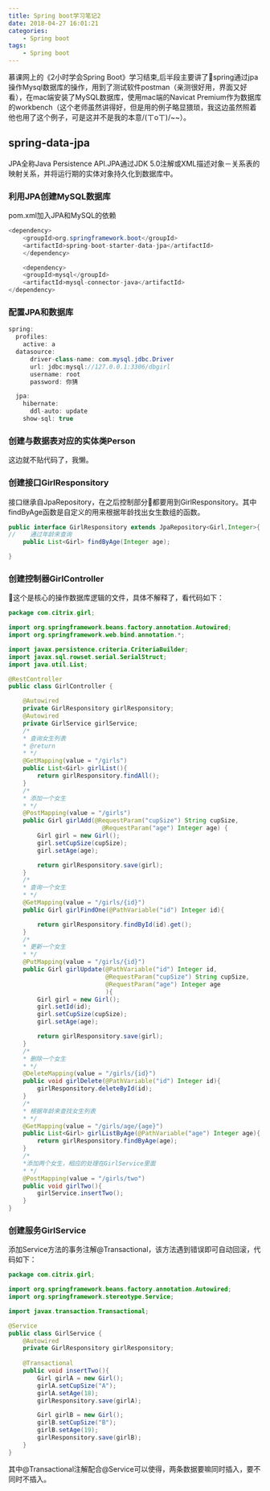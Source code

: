 ```yaml
---
title: Spring boot学习笔记2
date: 2018-04-27 16:01:21
categories: 
    - Spring boot
tags:
    - Spring boot
---
```

慕课网上的《2小时学会Spring Boot》学习结束,后半段主要讲了spring通过jpa操作Mysql数据库的操作，用到了测试软件postman（亲测很好用，界面又好看），在mac端安装了MySQL数据库，使用mac端的Navicat Premium作为数据库的workbench（这个老师虽然讲得好，但是用的例子略显猥琐，我这边虽然照着他也用了这个例子，可是这并不是我的本意/(ㄒoㄒ)/~~）。

## spring-data-jpa
JPA全称Java Persistence API.JPA通过JDK 5.0注解或XML描述对象－关系表的映射关系，并将运行期的实体对象持久化到数据库中。
### 利用JPA创建MySQL数据库
pom.xml加入JPA和MySQL的依赖
``` java
<dependency>
    <groupId>org.springframework.boot</groupId>
    <artifactId>spring-boot-starter-data-jpa</artifactId>
    </dependency>

    <dependency>
    <groupId>mysql</groupId>
    <artifactId>mysql-connector-java</artifactId>
</dependency>
```
### 配置JPA和数据库
``` java
spring:
  profiles:
    active: a
  datasource:
      driver-class-name: com.mysql.jdbc.Driver
      url: jdbc:mysql://127.0.0.1:3306/dbgirl
      username: root
      password: 你猜

  jpa:
    hibernate:
      ddl-auto: update
    show-sql: true
```
### 创建与数据表对应的实体类Person
这边就不贴代码了，我懒。
### 创建接口GirlResponsitory
接口继承自JpaRepository，在之后控制部分都要用到GirlResponsitory。其中findByAge函数是自定义的用来根据年龄找出女生数组的函数。

``` java
public interface GirlResponsitory extends JpaRepository<Girl,Integer>{
//    通过年龄来查询
    public List<Girl> findByAge(Integer age);

}
```
### 创建控制器GirlController
这个是核心的操作数据库逻辑的文件，具体不解释了，看代码如下：
``` java
package com.citrix.girl;

import org.springframework.beans.factory.annotation.Autowired;
import org.springframework.web.bind.annotation.*;

import javax.persistence.criteria.CriteriaBuilder;
import javax.sql.rowset.serial.SerialStruct;
import java.util.List;

@RestController
public class GirlController {

    @Autowired
    private GirlResponsitory girlResponsitory;
    @Autowired
    private GirlService girlService;
    /*
    * 查询女生列表
    * @return
    * */
    @GetMapping(value = "/girls")
    public List<Girl> girlList(){
        return girlResponsitory.findAll();
    }
    /*
    * 添加一个女生
    * */
    @PostMapping(value = "/girls")
    public Girl girlAdd(@RequestParam("cupSize") String cupSize,
                          @RequestParam("age") Integer age) {
        Girl girl = new Girl();
        girl.setCupSize(cupSize);
        girl.setAge(age);

        return girlResponsitory.save(girl);
    }
    /*
    * 查询一个女生
    * */
    @GetMapping(value = "/girls/{id}")
    public Girl girlFindOne(@PathVariable("id") Integer id){

        return girlResponsitory.findById(id).get();
    }
    /*
    * 更新一个女生
    * */
    @PutMapping(value = "/girls/{id}")
    public Girl girlUpdate(@PathVariable("id") Integer id,
                           @RequestParam("cupSize") String cupSize,
                           @RequestParam("age") Integer age
                           ){
        Girl girl = new Girl();
        girl.setId(id);
        girl.setCupSize(cupSize);
        girl.setAge(age);

        return girlResponsitory.save(girl);
    }
    /*
    * 删除一个女生
    * */
    @DeleteMapping(value = "/girls/{id}")
    public void girlDelete(@PathVariable("id") Integer id){
        girlResponsitory.deleteById(id);
    }
    /*
    * 根据年龄来查找女生列表
    * */
    @GetMapping(value = "/girls/age/{age}")
    public List<Girl> girlListByAge(@PathVariable("age") Integer age){
        return girlResponsitory.findByAge(age);
    }
    /*
    *添加两个女生，相应的处理在GirlService里面
    * */
    @PostMapping(value = "/girls/two")
    public void girlTwo(){
        girlService.insertTwo();
    }
}
```
### 创建服务GirlService
添加Service方法的事务注解@Transactional，该方法遇到错误即可自动回滚，代码如下：
``` java
package com.citrix.girl;

import org.springframework.beans.factory.annotation.Autowired;
import org.springframework.stereotype.Service;

import javax.transaction.Transactional;

@Service
public class GirlService {
    @Autowired
    private GirlResponsitory girlResponsitory;
    
    @Transactional
    public void insertTwo(){
        Girl girlA = new Girl();
        girlA.setCupSize("A");
        girlA.setAge(18);
        girlResponsitory.save(girlA);

        Girl girlB = new Girl();
        girlB.setCupSize("B");
        girlB.setAge(19);
        girlResponsitory.save(girlB);
    }
}
```
其中@Transactional注解配合@Service可以使得，两条数据要嘛同时插入，要不同时不插入。
